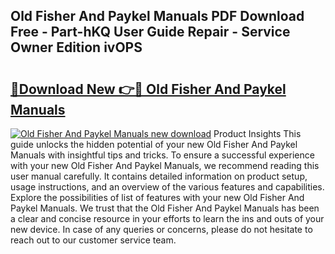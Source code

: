## Old Fisher And Paykel Manuals PDF Download Free - Part-hKQ User Guide Repair - Service Owner Edition ivOPS

# <h2><a href="http://cf1300.oget.top/?id=Old+Fisher+And+Paykel+Manuals">🔗Download New 👉🔴 Old Fisher And Paykel Manuals</a></h2>

[![Old Fisher And Paykel Manuals new download](https://i.imgur.com/5g1atiW.png)](http://cf1300.oget.top/?id=Old+Fisher+And+Paykel+Manuals)
Product Insights This guide unlocks the hidden potential of your new Old Fisher And Paykel Manuals with insightful tips and tricks. To ensure a successful experience with your new Old Fisher And Paykel Manuals, we recommend reading this user manual carefully. It contains detailed information on product setup, usage instructions, and an overview of the various features and capabilities. Explore the possibilities of list of features with your new Old Fisher And Paykel Manuals. We trust that the Old Fisher And Paykel Manuals has been a clear and concise resource in your efforts to learn the ins and outs of your new device. In case of any queries or concerns, please do not hesitate to reach out to our customer service team.
